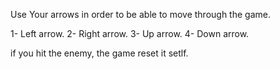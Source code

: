 Use Your arrows in order to be able to move through the game.

 1- Left arrow.
 2- Right arrow.
 3- Up arrow.
 4- Down arrow.

if you hit the enemy, the game reset it setlf.

